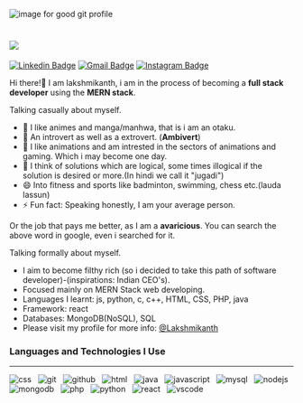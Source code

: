 ![image for good git profile](https://user-images.githubusercontent.com/50818578/130353887-25a0e484-04a9-42b5-84b1-fc246465851b.jpg)

<h1 align="left">
   <img src="https://readme-typing-svg.herokuapp.com/?lines=Hello+There!+🤙;Nice+to+see+you+here!&size=35&color=000000&vCenter=true">
</h1>

[![Linkedin Badge](https://img.shields.io/badge/-Lakshmikanth_Mhetre-blue?style=for-the-badge&logo=Linkedin&logoColor=white&link=https://www.linkedin.com/in/lakshmikanth-mhetre-6375a5210/)](https://www.linkedin.com/in/lakshmikanth-mhetre-6375a5210/)
[![Gmail Badge](https://img.shields.io/badge/-lkgr892@gmail.com-c14438?style=for-the-badge&logo=Gmail&logoColor=white&link=mailto:lkgr892@gmail.com)](mailto:lkgr892.com)
[![Instagram Badge](https://img.shields.io/badge/lk_gr8-E4405F?style=for-the-badge&logo=instagram&logoColor=white&link=https://www.instagram.com/lk_gr8/)](https://www.instagram.com/lk_gr8/)
<!-- # Hi there! -->


Hi there!👋 I am lakshmikanth, i am in the process of becoming a **full stack developer** using the **MERN stack**.

Talking casually about myself.
- 🔭 I like animes and manga/manhwa, that is i am an otaku.
- 👯 An introvert as well as a extrovert. (**Ambivert**)
- 🌱 I like animations and am intrested in the sectors of animations and gaming. Which i may become one day. 
- 🤔 I think of solutions which are logical, some times illogical if the solution is desired or more.(In hindi we call it "jugadi")
- 😄 Into fitness and sports like badminton, swimming, chess etc.(lauda lassun)
- ⚡ Fun fact: Speaking honestly, I am your average person.

Or the job that pays me better, as I am a **avaricious**.
You can search the above word in google, even i searched for it.

Talking formally about myself.

- I aim to become filthy rich (so i decided to take this path of software developer)-(inspirations: Indian CEO's).
- Focused mainly on MERN Stack web developing.
- Languages I learnt: js, python, c, c++, HTML, CSS, PHP, java
- Framework: react
- Databases: MongoDB(NoSQL), SQL
- Please visit my profile for more info: [@Lakshmikanth](https://lkthegr8.github.io/lkthegr8/)
<!-- - My Check List:
	 - [x] M-MongoDB
	 - [x] Express(.js)
	 - [x] React(.js)
	 - [x] Node(.js) -->

<h3>Languages and Technologies I Use</h3><hr>

![css](https://user-images.githubusercontent.com/50818578/130458614-81341ef9-ec8d-47fa-88a5-4f7c9df4c6f1.png) &nbsp;
![git](https://user-images.githubusercontent.com/50818578/130458651-fcec4b50-e0c1-4550-974a-213d82023c0e.png) &nbsp;
![github](https://user-images.githubusercontent.com/50818578/130458668-071fe91e-e4fb-4859-a65b-ac939d8e6439.png) &nbsp;
![html](https://user-images.githubusercontent.com/50818578/130458678-3d08154c-82f9-4918-8aec-445a0afbf88e.png) &nbsp;
![java](https://user-images.githubusercontent.com/50818578/130458684-51e91bd2-b617-4406-abb4-719d674d7199.png) &nbsp;
![javascript](https://user-images.githubusercontent.com/50818578/130458687-9a135c0a-7648-482a-87f1-2629e78fa1d8.png) &nbsp;
![mysql](https://user-images.githubusercontent.com/50818578/130458703-cb88090a-bd6c-496e-a609-7d9c53918236.png) &nbsp;
![nodejs](https://user-images.githubusercontent.com/50818578/130458705-dff76199-70e7-450f-b99b-0592fab82dce.png) &nbsp;
![mongodb](https://user-images.githubusercontent.com/50818578/130458710-7b01af92-2a91-42ca-8dfa-48654dd0543d.png) &nbsp;
![php](https://user-images.githubusercontent.com/50818578/130458715-4af5447c-976c-47cb-81de-cae884b419ec.png) &nbsp;
![python](https://user-images.githubusercontent.com/50818578/130458724-6033f403-3ed8-4872-9a71-6b9c0b7eea45.png) &nbsp;
![react](https://user-images.githubusercontent.com/50818578/130458728-5baec2ec-40f8-49ae-82ba-b3b78c3a1516.png) &nbsp;
![vscode](https://user-images.githubusercontent.com/50818578/130458744-bdef2828-7866-4d70-8467-1a6ff3726bb5.png)

<!--
**lkthegr8/lkthegr8** is a ✨ _special_ ✨ repository because its `README.md` (this file) appears on your GitHub profile.

Here are some ideas to get you started:

- 🔭 I’m currently working on ...
- 🌱 I’m currently learning ...
- 👯 I’m looking to collaborate on ...
- 🤔 I’m looking for help with ...
- 💬 Ask me about ...
- 📫 How to reach me: ...
- 😄 Pronouns: ...
- ⚡ Fun fact: ...
-->
